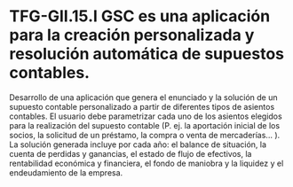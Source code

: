 # TFG-GII.15.I GSC es una aplicación para la creación personalizada y resolución automática de supuestos contables.

Desarrollo de una  aplicación que genera el enunciado y la solución de un supuesto contable personalizado a partir de diferentes tipos de asientos contables.
El usuario debe parametrizar cada uno de los asientos elegidos para la realización del supuesto contable (P. ej. la aportación inicial de los socios, la solicitud de un préstamo, la compra o venta de mercaderías... ).
La solución generada incluye por cada año: el balance de situación, la cuenta de perdidas y ganancias, el estado de flujo de efectivos, la rentabilidad económica y financiera, el fondo de maniobra y la liquidez y el endeudamiento de la empresa.
